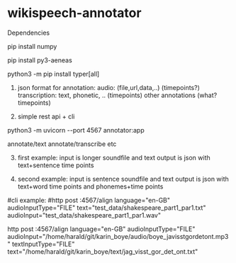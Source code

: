 # wikispeech-annotator

Dependencies

pip install numpy

pip install py3-aeneas 

python3 -m pip install typer[all]


1) json format for annotation:
audio: (file,url,data,..) (timepoints?)
transcription: text, phonetic, .. (timepoints)
other annotations (what? timepoints)

2) simple rest api + cli 

python3 -m uvicorn --port 4567 annotator:app

annotate/text
annotate/transcribe
etc

3) first example:
input is longer soundfile and text
output is json with text+sentence time points

4) second example:
input is sentence soundfile and text
output is json with text+word time points and phonemes+time points


#cli example:
#http post :4567/align language="en-GB" audioInputType="FILE" text="test_data/shakespeare_part1_par1.txt" audioInput="test_data/shakespeare_part1_par1.wav"

http post :4567/align language="en-GB" audioInputType="FILE" audioInput="/home/harald/git/karin_boye/audio/boye_javisstgordetont.mp3" textInputType="FILE" text="/home/harald/git/karin_boye/text/jag_visst_gor_det_ont.txt"
